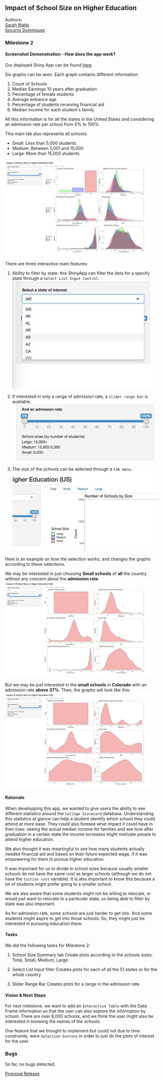 ## Impact of School Size on Higher Education

Authors: <br>
[Sarah Watts](https://github.com/smwatts)   
[Socorro Dominguez](https://github.com/sedv8808)

### Milestone 2

#### Screenshot Demonstration - How does the app work?

Our deployed Shiny App can be found [here](https://sedv8808.shinyapps.io/School_Scorecard_app/)

Six graphs can be seen. Each graph contains different information:

1. Count of Schools
2. Median Earnings 10 years after graduation
3. Percentage of female students
4. Average entrance age
5. Percentage of students receiving financial aid
6. Median income for each student's family. 

All this information is for all the states in the United States and considering an admission rate per school from 0% to 100%

This main tab also represents all schools: 
- Small: Less than 5,000 students
- Medium: Between 5,001 and 15,000
- Large: More than 15,000 students

![](images/01_Total_graphs.png)

There are three interactive main features:

1. Ability to filter by state: this ShinyApp can filter the data for a specify state through a `Select List Input Control`. <br>
![](images/01c_select.png)

2. If interested in only a range of admission rate, a `slider range bar` is available. 
![](images/01a_slider.png)

3. The size of the schools can be selected through a `tab menu`.
![](images/01b_tabs.png)

Here is an example on how the selection works, and changes the graphs according to these selections.

We may be interested in just choosing **Small schools** of **all** the country without any concern about the **admission rate**.
![](images/02_total_smschools_graphs.png)

But we may be just interested in the **small schools** in **Colorado** with an admission rate **above 37%**.
Then, the graphs will look like this:
![](images/03_smschool_graphs_with_input_filters.png)

#### Rationale

When developping this app, we wanted to give users the ability to see different statistics around the `College Scorecard` database. Understanding this statistics at glance can help a student identify which school they could attend at more ease. They could also foresee what impact it could have in their lives: seeing the actual median income for families and see how after graduation in a certain state the income increases might motivate people to attend higher education.

We also thought it was meaningful to see how many students actually needed financial aid and based on their future expected wage, if it was empowering for them to pursue higher education. 

It was important for us to divide in school sizes because usually smaller schools do not have the same cost as larger schools (although we do not have the `tuition cost` variable). It is also important to know this because a lot of students might prefer going to a smaller school.

We are also aware that some students might not be willing to relocate, or would just want to relocate to a particular state, so being able to filter by state was also important. 

As for admission rate, some schools are just harder to get into. And some students might aspire to get into those schools. So, they might just be interested in pursuing education there.


#### Tasks

We did the following tasks for Milestone 2:

1. School Size Summary tab
Create plots according to the schools sizes: Total, Small, Medium, Large

2. Select List Input filter
Creates plots for each of all the 51 states or for the whole country

3. Slider Range Bar
Creates plots for a range in the admission rate.


#### Vision & Next Steps
For next milestone, we want to add an `Interactive Table` with the Data Frame information so that the user can also explore the information by school. There are over 8,000 schools, and we think the user might also be interested in knowing the names of the schools. 

One feature that we thought to implement but could not due to time constraints, were `Selection buttons` in order to just do the plots of interest for the user. 

### Bugs

So far, no bugs detected. 


[Proposal Release](https://github.com/UBC-MDS/college_scorecard/releases/tag/V1.0)
